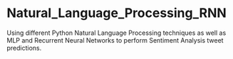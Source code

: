 # Natural_Language_Processing_RNN
Using different Python Natural Language Processing techniques as well as MLP and Recurrent Neural Networks to perform Sentiment Analysis tweet predictions.
